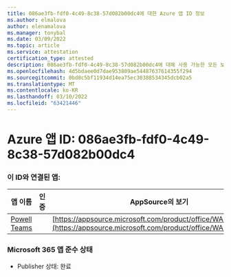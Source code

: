 ```yaml
---
title: 086ae3fb-fdf0-4c49-8c38-57d082b00dc4에 대한 Azure 앱 ID 정보
ms.author: elmalova
author: elenamalova
ms.manager: tonybal
ms.date: 03/09/2022
ms.topic: article
ms.service: attestation
certification_type: attested
description: 086ae3fb-fdf0-4c49-8c38-57d082b00dc4에 대해 사용 가능한 모든 보안 및 규정 준수 정보입니다.
ms.openlocfilehash: 4d5bdaee0d7dae953809ae54487637614355f294
ms.sourcegitcommit: 0bd8c5bf11934d14ea75ec30388534345dcb02a5
ms.translationtype: MT
ms.contentlocale: ko-KR
ms.lasthandoff: 03/10/2022
ms.locfileid: "63421446"
---
```

# <a name="azure-app-id-086ae3fb-fdf0-4c49-8c38-57d082b00dc4"></a>Azure 앱 ID: 086ae3fb-fdf0-4c49-8c38-57d082b00dc4


### <a name="apps-associated-with-this-id"></a>이 ID와 연결된 앱:
| **앱 이름** | **인증** | **AppSource의 보기** |
|--------------|---------------|-----------------------|
| [Powell Teams](https://docs.microsoft.com/microsoft-365-app-certification/forward/WA200001585) |  | [https://appsource.microsoft.com/product/office/WA200001585](https://appsource.microsoft.com/product/office/WA200001585) |

### <a name="microsoft-365-app-compliance-status"></a>Microsoft 365 앱 준수 상태
- Publisher 상태: 완료
